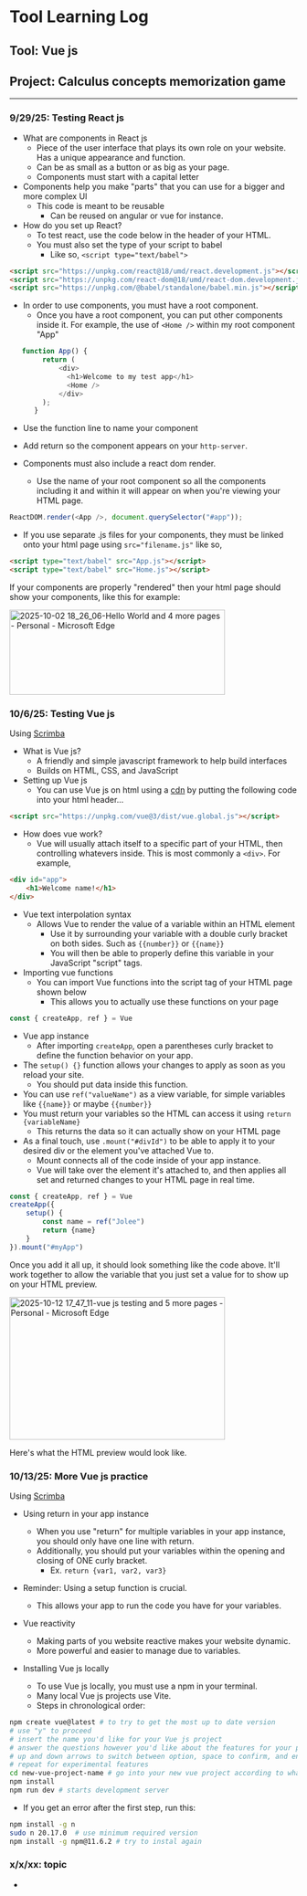 # Tool Learning Log

## Tool: **Vue js**

## Project: **Calculus concepts memorization game**

---

### 9/29/25: Testing React js
* What are components in React js
    * Piece of the user interface that plays its own role on your website. Has a unique appearance and function.
    * Can be as small as a button or as big as your page.
    * Components must start with a capital letter
* Components help you make "parts" that you can use for a bigger and more complex UI
    * This code is meant to be reusable
        * Can be reused on angular or vue for instance.
* How do you set up React?
    * To test react, use the code below in the header of your HTML.
    * You must also set the type of your script to babel
        * Like so, `<script type="text/babel">`
```html
<script src="https://unpkg.com/react@18/umd/react.development.js"></script>
<script src="https://unpkg.com/react-dom@18/umd/react-dom.development.js"></script>
<script src="https://unpkg.com/@babel/standalone/babel.min.js"></script>
```

* In order to use components, you must have a root component.
    * Once you have a root component, you can put other components inside it.
For example, the use of `<Home />` within my root component "App"
```js
   function App() {
        return (
            <div>
              <h1>Welcome to my test app</h1>
              <Home />
            </div>
        );
      }
```

* Use the function line to name your component
* Add return so the component appears on your `http-server`.

* Components must also include a react dom render.
    * Use the name of your root component so all the components including it and within it will appear on when you're viewing your HTML page.
```js
ReactDOM.render(<App />, document.querySelector("#app"));
```

* If you use separate .js files for your components, they must be linked onto your html page using `src="filename.js"` like so,
```html
<script type="text/babel" src="App.js"></script>
<script type="text/babel" src="Home.js"></script>
```

If your components are properly "rendered" then your html page should show your components, like this for example:

<img width="377" height="149" alt="2025-10-02 18_26_06-Hello World and 4 more pages - Personal - Microsoft​ Edge" src="https://github.com/user-attachments/assets/0b638839-3b76-47e5-8830-f2f80f45693e" />


### 10/6/25: Testing Vue js
Using [Scrimba](https://scrimba.com/learn-vue-c0jrrpaasr/~0y3o)

* What is Vue js?
    * A friendly and simple javascript framework to help build interfaces
    * Builds on HTML, CSS, and JavaScript
* Setting up Vue js
    * You can use Vue js on html using a [cdn](https://vuejs.org/guide/quick-start#using-vue-from-cdn) by putting the following code into your html header...
```html
<script src="https://unpkg.com/vue@3/dist/vue.global.js"></script>
```

* How does vue work?
    * Vue will usually attach itself to a specific part of your HTML, then controlling whatevers inside. This is most commonly a `<div>`. For example,
```html
<div id="app">
    <h1>Welcome name!</h1>
</div>
```

* Vue text interpolation syntax
    * Allows Vue to render the value of a variable within an HTML element
        * Use it by surrounding your variable with a double curly bracket on both sides. Such as `{{number}}` or ``{{name}}``
        * You will then be able to properly define this variable in your JavaScript "script" tags.
* Importing vue functions
    * You can import Vue functions into the script tag of your HTML page shown below
        * This allows you to actually use these functions on your page
```js
const { createApp, ref } = Vue
```

* Vue app instance
    * After importing `createApp`, open a parentheses curly bracket to define the function behavior on your app.
* The `setup() {}` function allows your changes to apply as soon as you reload your site.
    * You should put data inside this function.
* You can use `ref("valueName")` as a view variable, for simple variables like `{{name}}` or maybe `{{number}}`
* You must return your variables so the HTML can access it using `return {variableName}`
    * This returns the data so it can actually show on your HTML page
* As a final touch, use `.mount("#divId")` to be able to apply it to your desired div or the element you've attached Vue to.
    * Mount connects all of the code inside of your app instance.
    * Vue will take over the element it's attached to, and then applies all set and returned changes to your HTML page in real time.

```js
const { createApp, ref } = Vue
createApp({
    setup() {
        const name = ref("Jolee")
        return {name}
    }
}).mount("#myApp")
```

Once you add it all up, it should look something like the code above. It'll work together to allow the variable that you just set a value for to show up on your HTML preview.

<img width="377" height="250" alt="2025-10-12 17_47_11-vue js testing and 5 more pages - Personal - Microsoft​ Edge" src="https://github.com/user-attachments/assets/fea091ab-3025-42e5-90f1-27ea5e734e25" />

Here's what the HTML preview would look like.

### 10/13/25: More Vue js practice
Using [Scrimba](https://scrimba.com/learn-vue-c0jrrpaasr/~0ykp)

* Using return in your app instance
    * When you use "return" for multiple variables in your app instance, you should only have one line with return.
    * Additionally, you should put your variables within the opening and closing of ONE curly bracket.
        * Ex. `return {var1, var2, var3}`
* Reminder: Using a setup function is crucial.
    * This allows your app to run the code you have for your variables.
* Vue reactivity
    * Making parts of you website reactive makes your website dynamic.
    * More powerful and easier to manage due to variables.

* Installing Vue js locally
    * To use Vue js locally, you must use a npm in your terminal.
    * Many local Vue js projects use Vite.
    * Steps in chronological order:
```bash
npm create vue@latest # to try to get the most up to date version
# use "y" to proceed
# insert the name you'd like for your Vue js project
# answer the questions however you'd like about the features for your project
# up and down arrows to switch between option, space to confirm, and enter for the next step
# repeat for experimental features
cd new-vue-project-name # go into your new vue project according to what you named it
npm install
npm run dev # starts development server
```

* If you get an error after the first step, run this:
```bash
npm install -g n
sudo n 20.17.0  # use minimum required version
npm install -g npm@11.6.2 # try to instal again
```

### x/x/xx: topic
*

<!--
* Links you used today (websites, videos, etc)
* Things you tried, progress you made, etc
* Challenges, a-ha moments, etc
* Questions you still have
* What you're going to try next
-->
